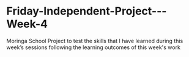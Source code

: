 # Friday-Independent-Project---Week-4
Moringa School Project to test the skills that I have learned during this week’s sessions following the learning outcomes of this week's work

